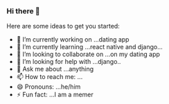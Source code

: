 ### Hi there 👋

<!--
**adi-ydv-1/adi-ydv-1** is a ✨ _special_ ✨ repository because its `README.md` (this file) appears on your GitHub profile.
-->
Here are some ideas to get you started:

- 🔭 I’m currently working on ...dating app
- 🌱 I’m currently learning ...react native and django...
- 👯 I’m looking to collaborate on ...on my dating app
- 🤔 I’m looking for help with ...django..
- 💬 Ask me about ...anything
- 📫 How to reach me: ...
- 😄 Pronouns: ...he/him
- ⚡ Fun fact: ...I am a memer

